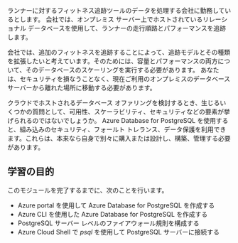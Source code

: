 ランナーに対するフィットネス追跡ツールのデータを処理する会社に勤務しているとします。 会社では、オンプレミス サーバー上でホストされているリレーショナル データベースを使用して、ランナーの走行順路とパフォーマンスを追跡します。

会社では、追加のフィットネスを追跡することによって、追跡モデルとその種類を拡張したいと考えています。そのためには、容量とパフォーマンスの両方について、そのデータベースのスケーリングを実行する必要があります。 あなたは、セキュリティを損なうことなく、現在ご利用のオンプレミスのデータベース サーバーから離れた場所に移動する必要があります。

クラウドでホストされるデータベース オファリングを検討するとき、生じるいくつかの質問として、可用性、スケーラビリティ、セキュリティなどの要素が挙げられるのではないでしょうか。 Azure Database for PostgreSQL を使用すると、組み込みのセキュリティ、フォールト トレランス、データ保護を利用できます。これらは、本来なら自身で別々に購入または設計し、構築、管理する必要があります。

## <a name="learning-objectives"></a>学習の目的

このモジュールを完了するまでに、次のことを行います。
- Azure portal を使用して Azure Database for PostgreSQL を作成する
- Azure CLI を使用した Azure Database for PostgreSQL を作成する
- PostgreSQL サーバー レベルのファイアウォール規則を構成する
- Azure Cloud Shell で _psql_ を使用して PostgreSQL サーバーに接続する
